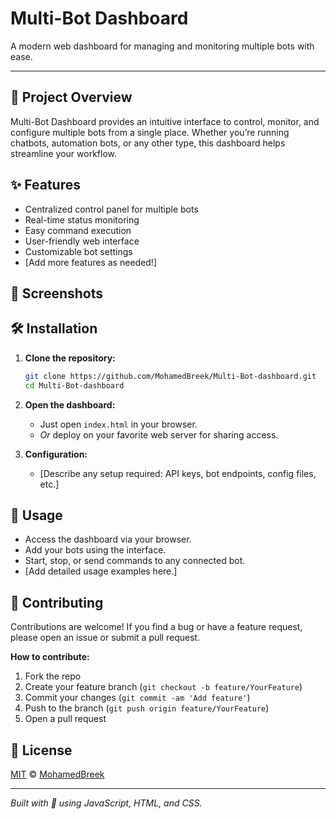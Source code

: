 # Multi-Bot Dashboard

A modern web dashboard for managing and monitoring multiple bots with ease.

---

## 🚀 Project Overview

Multi-Bot Dashboard provides an intuitive interface to control, monitor, and configure multiple bots from a single place. Whether you’re running chatbots, automation bots, or any other type, this dashboard helps streamline your workflow.

## ✨ Features

- Centralized control panel for multiple bots
- Real-time status monitoring
- Easy command execution
- User-friendly web interface
- Customizable bot settings
- [Add more features as needed!]

## 📸 Screenshots

<!-- Add screenshots here! Example: -->
<!-- ![Dashboard Preview](./screenshots/dashboard.png) -->

## 🛠️ Installation

1. **Clone the repository:**
    ```bash
    git clone https://github.com/MohamedBreek/Multi-Bot-dashboard.git
    cd Multi-Bot-dashboard
    ```

2. **Open the dashboard:**
    - Just open `index.html` in your browser.
    - *Or* deploy on your favorite web server for sharing access.

3. **Configuration:**
    - [Describe any setup required: API keys, bot endpoints, config files, etc.]

## 🚦 Usage

- Access the dashboard via your browser.
- Add your bots using the interface.
- Start, stop, or send commands to any connected bot.
- [Add detailed usage examples here.]

## 🤝 Contributing

Contributions are welcome! If you find a bug or have a feature request, please open an issue or submit a pull request.

**How to contribute:**
1. Fork the repo
2. Create your feature branch (`git checkout -b feature/YourFeature`)
3. Commit your changes (`git commit -am 'Add feature'`)
4. Push to the branch (`git push origin feature/YourFeature`)
5. Open a pull request

## 📄 License

[MIT](LICENSE) © [MohamedBreek](https://github.com/MohamedBreek)

---

*Built with 💙 using JavaScript, HTML, and CSS.*
